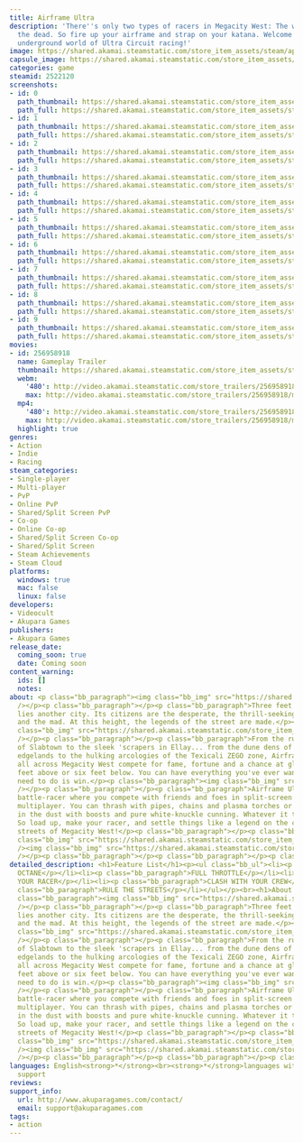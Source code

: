 ```yaml
---
title: Airframe Ultra
description: 'There''s only two types of racers in Megacity West: The winners and
  the dead. So fire up your airframe and strap on your katana. Welcome to the violent
  underground world of Ultra Circuit racing!'
image: https://shared.akamai.steamstatic.com/store_item_assets/steam/apps/2522120/header.jpg?t=1731694340
capsule_image: https://shared.akamai.steamstatic.com/store_item_assets/steam/apps/2522120/8e243f9575a26f2d5c15399fa2af9a0fb6ad59dc/capsule_231x87.jpg?t=1731694340
categories: game
steamid: 2522120
screenshots:
- id: 0
  path_thumbnail: https://shared.akamai.steamstatic.com/store_item_assets/steam/apps/2522120/ss_282d9d3980cba0b26e84a7f00788870e18b8f7a9.600x338.jpg?t=1731694340
  path_full: https://shared.akamai.steamstatic.com/store_item_assets/steam/apps/2522120/ss_282d9d3980cba0b26e84a7f00788870e18b8f7a9.1920x1080.jpg?t=1731694340
- id: 1
  path_thumbnail: https://shared.akamai.steamstatic.com/store_item_assets/steam/apps/2522120/ss_34e0b45b9ec7aee1e992622cbd32b6825a418e73.600x338.jpg?t=1731694340
  path_full: https://shared.akamai.steamstatic.com/store_item_assets/steam/apps/2522120/ss_34e0b45b9ec7aee1e992622cbd32b6825a418e73.1920x1080.jpg?t=1731694340
- id: 2
  path_thumbnail: https://shared.akamai.steamstatic.com/store_item_assets/steam/apps/2522120/ss_1fbd5a4bb8ae271506a2d047aec1769a9cff5290.600x338.jpg?t=1731694340
  path_full: https://shared.akamai.steamstatic.com/store_item_assets/steam/apps/2522120/ss_1fbd5a4bb8ae271506a2d047aec1769a9cff5290.1920x1080.jpg?t=1731694340
- id: 3
  path_thumbnail: https://shared.akamai.steamstatic.com/store_item_assets/steam/apps/2522120/ss_6a4f8aedfb2b864be2913ede0bd16107fa778967.600x338.jpg?t=1731694340
  path_full: https://shared.akamai.steamstatic.com/store_item_assets/steam/apps/2522120/ss_6a4f8aedfb2b864be2913ede0bd16107fa778967.1920x1080.jpg?t=1731694340
- id: 4
  path_thumbnail: https://shared.akamai.steamstatic.com/store_item_assets/steam/apps/2522120/ss_646d5fc30e1cf44c70b1220443c7899892e56861.600x338.jpg?t=1731694340
  path_full: https://shared.akamai.steamstatic.com/store_item_assets/steam/apps/2522120/ss_646d5fc30e1cf44c70b1220443c7899892e56861.1920x1080.jpg?t=1731694340
- id: 5
  path_thumbnail: https://shared.akamai.steamstatic.com/store_item_assets/steam/apps/2522120/ss_4494cae6434aec04b1566ee81e926fb29d35c0f4.600x338.jpg?t=1731694340
  path_full: https://shared.akamai.steamstatic.com/store_item_assets/steam/apps/2522120/ss_4494cae6434aec04b1566ee81e926fb29d35c0f4.1920x1080.jpg?t=1731694340
- id: 6
  path_thumbnail: https://shared.akamai.steamstatic.com/store_item_assets/steam/apps/2522120/ss_ff8f0102e1c750a0e526ca5746f41c71cab36cec.600x338.jpg?t=1731694340
  path_full: https://shared.akamai.steamstatic.com/store_item_assets/steam/apps/2522120/ss_ff8f0102e1c750a0e526ca5746f41c71cab36cec.1920x1080.jpg?t=1731694340
- id: 7
  path_thumbnail: https://shared.akamai.steamstatic.com/store_item_assets/steam/apps/2522120/ss_c723295f8f1f09f9ba792b3e95e4a0bd6445259f.600x338.jpg?t=1731694340
  path_full: https://shared.akamai.steamstatic.com/store_item_assets/steam/apps/2522120/ss_c723295f8f1f09f9ba792b3e95e4a0bd6445259f.1920x1080.jpg?t=1731694340
- id: 8
  path_thumbnail: https://shared.akamai.steamstatic.com/store_item_assets/steam/apps/2522120/ss_4ab6bb641bcb6bdd2c2790b605cfef71bac31eed.600x338.jpg?t=1731694340
  path_full: https://shared.akamai.steamstatic.com/store_item_assets/steam/apps/2522120/ss_4ab6bb641bcb6bdd2c2790b605cfef71bac31eed.1920x1080.jpg?t=1731694340
- id: 9
  path_thumbnail: https://shared.akamai.steamstatic.com/store_item_assets/steam/apps/2522120/ss_21b577a89486b4b6856b6a54841f435dcdaa1ab9.600x338.jpg?t=1731694340
  path_full: https://shared.akamai.steamstatic.com/store_item_assets/steam/apps/2522120/ss_21b577a89486b4b6856b6a54841f435dcdaa1ab9.1920x1080.jpg?t=1731694340
movies:
- id: 256958918
  name: Gameplay Trailer
  thumbnail: https://shared.akamai.steamstatic.com/store_item_assets/steam/apps/256958918/406478ccb44b6408b530fd1a3936797b3b703620/movie_600x337.jpg?t=1731694334
  webm:
    '480': http://video.akamai.steamstatic.com/store_trailers/256958918/movie480_vp9.webm?t=1731694334
    max: http://video.akamai.steamstatic.com/store_trailers/256958918/movie_max_vp9.webm?t=1731694334
  mp4:
    '480': http://video.akamai.steamstatic.com/store_trailers/256958918/movie480.mp4?t=1731694334
    max: http://video.akamai.steamstatic.com/store_trailers/256958918/movie_max.mp4?t=1731694334
  highlight: true
genres:
- Action
- Indie
- Racing
steam_categories:
- Single-player
- Multi-player
- PvP
- Online PvP
- Shared/Split Screen PvP
- Co-op
- Online Co-op
- Shared/Split Screen Co-op
- Shared/Split Screen
- Steam Achievements
- Steam Cloud
platforms:
  windows: true
  mac: false
  linux: false
developers:
- Videocult
- Akupara Games
publishers:
- Akupara Games
release_date:
  coming_soon: true
  date: Coming soon
content_warning:
  ids: []
  notes:
about: <p class="bb_paragraph"><img class="bb_img" src="https://shared.akamai.steamstatic.com/store_item_assets/steam/apps/2522120/extras/My_Character_Alternate_Crop.png?t=1731694340"
  /></p><p class="bb_paragraph"></p><p class="bb_paragraph">Three feet above the blacktop
  lies another city. Its citizens are the desperate, the thrill-seeking, the dangerous
  and the mad. At this height, the legends of the street are made.</p><p class="bb_paragraph"><img
  class="bb_img" src="https://shared.akamai.steamstatic.com/store_item_assets/steam/apps/2522120/extras/AFU_Graphic_GIF_FullThrottle_616x220_V2.gif?t=1731694340"
  /></p><p class="bb_paragraph"></p><p class="bb_paragraph">From the rusting shipyards
  of Slabtown to the sleek 'scrapers in Ellay... from the dune dens of the Ysidro
  edgelands to the hulking arcologies of the Texicali ZEGO zone, Airframe racers from
  all across Megacity West compete for fame, fortune and a chance at glory... three
  feet above or six feet below. You can have everything you've ever wanted. All you
  need to do is win.</p><p class="bb_paragraph"><img class="bb_img" src="https://shared.akamai.steamstatic.com/store_item_assets/steam/apps/2522120/extras/AFU_Graphic_GIF_HiOctane_616x220_V2.gif?t=1731694340"
  /></p><p class="bb_paragraph"></p><p class="bb_paragraph">Airframe Ultra is a fast-paced
  battle-racer where you compete with friends and foes in split-screen and online
  multiplayer. You can thrash with pipes, chains and plasma torches or leave them
  in the dust with boosts and pure white-knuckle cunning. Whatever it takes to win.
  So load up, make your racer, and settle things like a legend on the cracked asphalt
  streets of Megacity West!</p><p class="bb_paragraph"></p><p class="bb_paragraph"><img
  class="bb_img" src="https://shared.akamai.steamstatic.com/store_item_assets/steam/apps/2522120/extras/AFU_Graphic_GIF_LowFiCyberpunk_616x220_V2.gif?t=1731694340"
  /><img class="bb_img" src="https://shared.akamai.steamstatic.com/store_item_assets/steam/apps/2522120/extras/AFU_Steam_LineBreak-A.png?t=1731694340"
  /></p><p class="bb_paragraph"></p><p class="bb_paragraph"></p><p class="bb_paragraph"></p>
detailed_description: <h1>Feature List</h1><p><ul class="bb_ul"><li><p class="bb_paragraph">HI
  OCTANE</p></li><li><p class="bb_paragraph">FULL THROTTLE</p></li><li><p class="bb_paragraph">MAKE
  YOUR RACER</p></li><li><p class="bb_paragraph">CLASH WITH YOUR CREW</p></li><li><p
  class="bb_paragraph">RULE THE STREETS</p></li></ul></p><br><h1>About the Game</h1><p
  class="bb_paragraph"><img class="bb_img" src="https://shared.akamai.steamstatic.com/store_item_assets/steam/apps/2522120/extras/My_Character_Alternate_Crop.png?t=1731694340"
  /></p><p class="bb_paragraph"></p><p class="bb_paragraph">Three feet above the blacktop
  lies another city. Its citizens are the desperate, the thrill-seeking, the dangerous
  and the mad. At this height, the legends of the street are made.</p><p class="bb_paragraph"><img
  class="bb_img" src="https://shared.akamai.steamstatic.com/store_item_assets/steam/apps/2522120/extras/AFU_Graphic_GIF_FullThrottle_616x220_V2.gif?t=1731694340"
  /></p><p class="bb_paragraph"></p><p class="bb_paragraph">From the rusting shipyards
  of Slabtown to the sleek 'scrapers in Ellay... from the dune dens of the Ysidro
  edgelands to the hulking arcologies of the Texicali ZEGO zone, Airframe racers from
  all across Megacity West compete for fame, fortune and a chance at glory... three
  feet above or six feet below. You can have everything you've ever wanted. All you
  need to do is win.</p><p class="bb_paragraph"><img class="bb_img" src="https://shared.akamai.steamstatic.com/store_item_assets/steam/apps/2522120/extras/AFU_Graphic_GIF_HiOctane_616x220_V2.gif?t=1731694340"
  /></p><p class="bb_paragraph"></p><p class="bb_paragraph">Airframe Ultra is a fast-paced
  battle-racer where you compete with friends and foes in split-screen and online
  multiplayer. You can thrash with pipes, chains and plasma torches or leave them
  in the dust with boosts and pure white-knuckle cunning. Whatever it takes to win.
  So load up, make your racer, and settle things like a legend on the cracked asphalt
  streets of Megacity West!</p><p class="bb_paragraph"></p><p class="bb_paragraph"><img
  class="bb_img" src="https://shared.akamai.steamstatic.com/store_item_assets/steam/apps/2522120/extras/AFU_Graphic_GIF_LowFiCyberpunk_616x220_V2.gif?t=1731694340"
  /><img class="bb_img" src="https://shared.akamai.steamstatic.com/store_item_assets/steam/apps/2522120/extras/AFU_Steam_LineBreak-A.png?t=1731694340"
  /></p><p class="bb_paragraph"></p><p class="bb_paragraph"></p><p class="bb_paragraph"></p>
languages: English<strong>*</strong><br><strong>*</strong>languages with full audio
  support
reviews:
support_info:
  url: http://www.akuparagames.com/contact/
  email: support@akuparagames.com
tags:
- action
---
```


